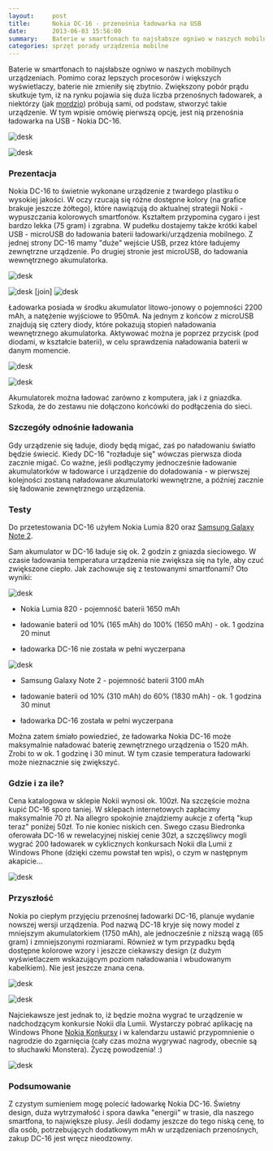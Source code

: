 ```yaml
---
layout:     post
title:      Nokia DC-16 - przenośnia ładowarka na USB
date:       2013-06-03 15:56:00
summary:    Baterie w smartfonach to najsłabsze ogniwo w naszych mobilnych urządzeniach. Pomimo coraz lepszych procesorów i większych wyświetlaczy, baterie nie zmieniły się zbytnio. Zwiększony pobór prądu skutkuje tym, iż na rynku pojawia się duża liczba przenośnych ładowarek, a niektórzy (jak mordzio) próbują sami, od podstaw, stworzyć takie urządzenie. W tym wpisie omówię pierwszą opcję, jest nią przenośnia...
categories: sprzęt porady urządzenia mobilne
---
```




Baterie w smartfonach to najsłabsze ogniwo w naszych mobilnych urządzeniach. Pomimo coraz lepszych procesorów i większych wyświetlaczy, baterie nie zmieniły się zbytnio. Zwiększony pobór prądu skutkuje tym, iż na rynku pojawia się duża liczba przenośnych ładowarek, a niektórzy (jak [mordzio](http://www.dobreprogramy.pl/mordzio/PowerBank-za-grosze,41423.html)) próbują sami, od podstaw, stworzyć takie urządzenie. W tym wpisie omówię pierwszą opcję, jest nią przenośnia ładowarka na USB - Nokia DC-16.


![desk](https://raw.githubusercontent.com/djfoxer/djfoxer.github.io/master/_img/2013-6-3-_89_/g_-_608x405_-_-_41610x20130531143833_0.jpg)


![desk](https://raw.githubusercontent.com/djfoxer/djfoxer.github.io/master/_img/2013-6-3-_89_/g_-_608x405_-_-_41610x20130530225911_0.jpg)



### Prezentacja
 

Nokia DC-16 to świetnie wykonane urządzenie z twardego plastiku o wysokiej jakości. W oczy rzucają się różne dostępne kolory (na grafice brakuje jeszcze żółtego), które nawiązują do aktualnej strategii Nokii - wypuszczania kolorowych smartfonów. Kształtem przypomina cygaro i jest bardzo lekka (75 gram) i zgrabna. W pudełku dostajemy także krótki kabel USB - microUSB do ładowania baterii ładowarki/urządzenia mobilnego. Z jednej strony DC-16 mamy "duże" wejście USB, przez które ładujemy zewnętrzne urządzenie. Po drugiej stronie jest microUSB, do ładowania wewnętrznego akumulatorka. 


![desk](https://raw.githubusercontent.com/djfoxer/djfoxer.github.io/master/_img/2013-6-3-_89_/g_-_608x405_-_-_41610x20130530225905_0.jpg)



![desk](https://raw.githubusercontent.com/djfoxer/djfoxer.github.io/master/_img/2013-6-3-_89_/g_-_288x192_-_-_41610x20130530225855_0.jpg)
[join]
![desk](https://raw.githubusercontent.com/djfoxer/djfoxer.github.io/master/_img/2013-6-3-_89_/g_-_288x192_-_-_41610x20130530225900_0.jpg)


Ładowarka posiada w środku akumulator litowo-jonowy o pojemności 2200 mAh, a natężenie wyjściowe to 950mA. Na jednym z końców z microUSB znajdują się cztery diody, które pokazują stopień naładowania wewnętrznego akumulatorka. Aktywować można je poprzez przycisk (pod diodami, w kształcie baterii), w celu sprawdzenia naładowania baterii w danym momencie. 


![desk](https://raw.githubusercontent.com/djfoxer/djfoxer.github.io/master/_img/2013-6-3-_89_/g_-_608x405_-_-_41610x20130530225836_0.jpg)


![desk](https://raw.githubusercontent.com/djfoxer/djfoxer.github.io/master/_img/2013-6-3-_89_/g_-_608x405_-_-_41610x20130530225843_0.jpg)


Akumulatorek można ładować zarówno z komputera, jak i z gniazdka. Szkoda, że do zestawu nie dołączono końcówki do podłączenia do sieci.


### Szczegóły odnośnie ładowania


Gdy urządzenie się ładuje, diody będą migać, zaś po naładowaniu światło będzie świecić. Kiedy DC-16 "rozładuje się" wówczas pierwsza dioda zacznie migać. Co ważne, jeśli podłączymy jednocześnie ładowanie akumulatorków w ładowarce i urządzenie do doładowania - w pierwszej kolejności zostaną naładowane akumulatorki wewnętrzne, a później zacznie się ładowanie zewnętrznego urządzenia.


### Testy

Do przetestowania DC-16 użyłem Nokia Lumia 820 oraz [Samsung Galaxy Note 2](http://www.dobreprogramy.pl/djfoxer/Samsung-Galaxy-Note--smartfon-na-rozdrozu,38644.html). 

Sam akumulator w DC-16 ładuje się ok. 2 godzin z gniazda sieciowego. W czasie ładowania temperatura urządzenia nie zwiększa się na tyle, aby czuć zwiększone ciepło.
Jak zachowuje się z testowanymi smartfonami? Oto wyniki:



![desk](https://raw.githubusercontent.com/djfoxer/djfoxer.github.io/master/_img/2013-6-3-_89_/g_-_608x405_-_-_41610x20130530225932_0.jpg)




  * Nokia Lumia 820 - pojemność baterii 1650 mAh



  * ładowanie baterii od 10% (165 mAh) do 100% (1650 mAh) - ok. 1 godzina 20 minut


  * ładowarka DC-16 nie została w pełni wyczerpana





![desk](https://raw.githubusercontent.com/djfoxer/djfoxer.github.io/master/_img/2013-6-3-_89_/g_-_608x405_-_-_41610x20130530225938_0.jpg)





  * Samsung Galaxy Note 2 - pojemność baterii 3100 mAh



  * ładowanie baterii od 10% (310 mAh) do 60% (1830 mAh) - ok. 1 godzina 30 minut


  * ładowarka DC-16 została w pełni wyczerpana









Można zatem śmiało powiedzieć, że ładowarka Nokia DC-16 może maksymalnie naładować baterię zewnętrznego urządzenia o 1520 mAh. Zrobi to w  ok. 1 godzinę i 30 minut. W tym czasie temperatura ładowarki może nieznacznie się zwiększyć.





### Gdzie i za ile?


Cena katalogowa w sklepie Nokii wynosi ok. 100zł. Na szczęście można kupić DC-16 sporo taniej. W sklepach internetowych zapłacimy maksymalnie 70 zł. Na allegro spokojnie znajdziemy aukcje z ofertą "kup teraz" poniżej 50zł. To nie koniec niskich cen. Swego czasu Biedronka oferowała DC-16 w rewelacyjnej niskiej cenie 30zł, a szczęśliwcy mogli wygrać 200 ładowarek w cyklicznych konkursach Nokii dla Lumii z Windows Phone (dzięki czemu powstał ten wpis), o czym w następnym akapicie...


![desk](https://raw.githubusercontent.com/djfoxer/djfoxer.github.io/master/_img/2013-6-3-_89_/g_-_608x405_-_-_41610x20130531184135_0.jpg)



### Przyszłość

Nokia po ciepłym przyjęciu przenośnej ładowarki DC-16, planuje wydanie nowszej wersji urządzenia. Pod nazwą DC-18 kryje się nowy model z mniejszym akumulatorkiem (1750 mAh), ale jednocześnie z niższą wagą (65 gram) i zmniejszonymi rozmiarami. Również w tym przypadku będą dostępne kolorowe wzory i jeszcze ciekawszy design (z dużym wyświetlaczem wskazującym poziom naładowania i wbudowanym kabelkiem). Nie jest jeszcze znana cena. 


![desk](https://raw.githubusercontent.com/djfoxer/djfoxer.github.io/master/_img/2013-6-3-_89_/g_-_608x405_-_-_41610x20130601161458_0.jpg)


![desk](https://raw.githubusercontent.com/djfoxer/djfoxer.github.io/master/_img/2013-6-3-_89_/g_-_608x405_-_-_41610x20130601161504_0.jpg)


Najciekawsze jest jednak to, iż będzie można wygrać te urządzenie w nadchodzącym konkursie Nokii dla Lumii. Wystarczy pobrać aplikację na Windows Phone [Nokia Konkursy](http://www.windowsphone.com/pl-pl/store/app/nokia-konkursy/1fa2f9a8-de8d-41c9-b7f1-1e3d28c09025) i w kalendarzu ustawić przypomnienie o nagrodzie do zgarnięcia (cały czas można wygrywać nagrody, obecnie są to słuchawki Monstera). Życzę powodzenia! :)


![desk](https://raw.githubusercontent.com/djfoxer/djfoxer.github.io/master/_img/2013-6-3-_89_/g_-_608x405_-_-_41610x20130531184139_0.jpg)



### Podsumowanie

Z czystym sumieniem mogę polecić ładowarkę Nokia DC-16. Świetny design, duża wytrzymałość i spora dawka "energii" w trasie, dla naszego smartfona, to największe plusy. Jeśli dodamy jeszcze do tego niską cenę, to dla osób, potrzebujących dodatkowym mAh w urządzeniach przenośnych, zakup DC-16 jest wręcz nieodzowny.